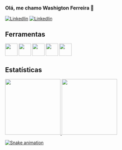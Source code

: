 ### Olá, me chamo Washigton Ferreira 🤖
[![Linkedlin](https://img.shields.io/badge/LinkedIn-0077B5?style=for-the-badge&logo=linkedin&logoColor=white)](www.linkedin.com/in/ferreiraashi)
[![Linkedlin](https://img.shields.io/badge/Instagram-E4405F?style=for-the-badge&logo=instagram&logoColor=white)](https://instagram.com/ferreiraashi?igshid=NGVhN2U2NjQ0Yg==)

## Ferramentas

<img src="https://cdn.jsdelivr.net/gh/devicons/devicon/icons/html5/html5-original.svg" width="40" height="40"/> <img src="https://cdn.jsdelivr.net/gh/devicons/devicon/icons/css3/css3-original.svg" width="40" heigth="40"/>
<img src="https://cdn.jsdelivr.net/gh/devicons/devicon/icons/javascript/javascript-original.svg" width="40" heigth="40"/> <img src="https://cdn.jsdelivr.net/gh/devicons/devicon/icons/react/react-original.svg" width="40" heigth="40"/> <img src="https://cdn.jsdelivr.net/gh/devicons/devicon/icons/git/git-original.svg" width="40" heigth="40"/>

## Estatísticas
<div>
<a href="https://github.com/ferreiraashi">
<img loading="lazy" height="180em" src="https://github-readme-stats.vercel.app/api?username=ferreiraashi&show_icons=true&theme=radical"/>
<img loading="lazy" height="180em" src="https://github-readme-stats.vercel.app/api/top-langs/?username=ferreiraashi&layout=compact&langs_count=7&theme=radical"/>
</div>


<!--Cobrinha-->
![Snake animation](https://github.com/seu-usuário-aqui/ferreiraashi/blob/output/github-contribution-grid-snake.svg)
          
          
          
          
          



